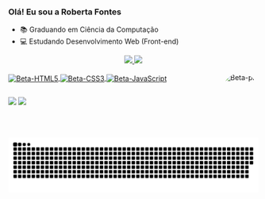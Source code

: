 ### Olá! Eu sou a Roberta Fontes

- 📚 Graduando em Ciência da Computação
- 💻 Estudando Desenvolvimento Web (Front-end)

<div align="center">
  <a href="https://github.com/betafontes">
  <img height="140em" src="https://github-readme-stats.vercel.app/api?username=betafontes&show_icons=true&theme=dracula&include_all_commits=true&count_private=true"/>
  <img height="140em" src="https://github-readme-stats.vercel.app/api/top-langs/?username=betafontes&layout=compact&langs_count=7&theme=dracula"/>
</div>
  <div style="display: inline_block"><br>
  <img align="center" alt="Beta-HTML5" height="30" widht="40" src="https://cdn.jsdelivr.net/gh/devicons/devicon/icons/html5/html5-original.svg">
  <img align="center" alt="Beta-CSS3" height="30" wight="40" src="https://cdn.jsdelivr.net/gh/devicons/devicon/icons/css3/css3-original.svg">
  <img align="center" alt="Beta-JavaScript" height="30" wight="40" src="https://cdn.jsdelivr.net/gh/devicons/devicon/icons/javascript/javascript-original.svg"/>
  <img align="right" alt="Beta-pic" height="130" style="border-radius:45px;" src="https://i.pinimg.com/originals/8d/2c/d1/8d2cd10e4cee0cbe298f3cbf85971a24.gif">
</div>
  
##
  
<div>
  <a href = "mailto:robertafontesds@gmail.com"><img src="https://img.shields.io/badge/-Gmail-%23333?style=for-the-badge&logo=gmail&logoColor=white" target="_blank"></a>
  <a href="https://www.linkedin.com/in/roberta-fontes-3a6256207" target="_blank"><img src="https://img.shields.io/badge/-LinkedIn-%230077B5?style=for-the-badge&logo=linkedin&logoColor=white" target="_blank"></a> 
 </div>  
  
  <div>
    <img src="https://github.com/betafontes/betafontes/blob/output/github-contribution-grid-snake.svg">
  </div> 
